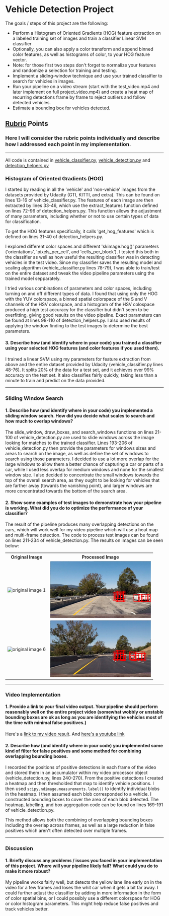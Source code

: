 # **Vehicle Detection Project**

The goals / steps of this project are the following:

* Perform a Histogram of Oriented Gradients (HOG) feature extraction on a labeled training set of images and train a classifier Linear SVM classifier
* Optionally, you can also apply a color transform and append binned color features, as well as histograms of color, to your HOG feature vector. 
* Note: for those first two steps don't forget to normalize your features and randomize a selection for training and testing.
* Implement a sliding-window technique and use your trained classifier to search for vehicles in images.
* Run your pipeline on a video stream (start with the test_video.mp4 and later implement on full project_video.mp4) and create a heat map of recurring detections frame by frame to reject outliers and follow detected vehicles.
* Estimate a bounding box for vehicles detected.



## [Rubric](https://review.udacity.com/#!/rubrics/513/view) Points

### Here I will consider the rubric points individually and describe how I addressed each point in my implementation.  

---

All code is contained in [vehicle\_classifier.py](./vehicle_classifier.py), [vehicle\_detection.py](./vehicle_detection.py) and [detection\_helpers.py](./detection_helpers.py)

### Histogram of Oriented Gradients (HOG)

I started by reading in all the 'vehicle' and 'non-vehicle' images from the datasets provided by Udacity (GTI, KITTI, and extra). This can be found on lines 13-16 of vehicle\_classifier.py. The features of each image are then extracted by lines 33-46, which use the extract\_features function defined on lines 72-96 of detection_helpers.py. This function allows the adjustment of many parameters, including whether or not to use certain types of data for classification.

To get the HOG features specifically, it calls 'get\_hog\_features' which is defined on lines 31-40 of detection\_helpers.py.

I explored different color spaces and different 'skimage.hog()' parameters ('orientations', 'pixels\_per\_cell', and 'cells\_per\_block'). I tested this both in the classifier as well as how useful the resulting classifier was in detecting vehicles in the test video. Since my classifier saves the resulting model and scaling algorithm (vehicle_classifier.py lines 78-79), I was able to train/test on the entire dataset and tweak the video pipeline parameters using the trained model sepparately.

I tried various combinations of parameters and color spaces, including turning on and off different types of data. I found that using only the HOG with the YUV colorspace, a binned spatial colorspace of the S and V channels of the HSV colorspace, and a histogram of the HSV colospace produced a high test accuracy for the classifier but didn't seem to be overfitting, giving good results on the video pipeline. Exact parameters can be found at lines 98-110 of detection_helpers.py. I also used results of applying the window finding to the test images to determine the best parameters.

#### 3. Describe how (and identify where in your code) you trained a classifier using your selected HOG features (and color features if you used them).

I trained a linear SVM using my parameters for feature extraction from above and the entire dataset provided by Udacity (vehicle_classifier.py lines 48-76). It splits 20% of the data for a test set, and it achieves over 99% accuracy on the test set. It also classifies fairly quickly, taking less than a minute to train and predict on the data provided.

---

### Sliding Window Search

#### 1. Describe how (and identify where in your code) you implemented a sliding window search.  How did you decide what scales to search and how much to overlap windows?

The slide_window, draw_boxes, and search_windows functions on lines 21-100 of vehicle_detection.py are used to slide windows across the image looking for matches to the trained classifier. Lines 193-206 of vehicle_detection.py then provide the parameters for windows sizes and areas to search on the image, as well as define the set of windows to search using those parameters. I decided to use a lot more overlap for the large windows to allow them a better chance of capturing a car or parts of a car, while I used less overlap for medium windows and none for the smallest window size. I also decided to concentrate the small windows towards the top of the overall search area, as they ought to be looking for vehicles that are farther away (towards the vanishing point), and larger windows are more concentrated towards the bottom of the search area.

#### 2. Show some examples of test images to demonstrate how your pipeline is working.  What did you do to optimize the performance of your classifier?

The result of the pipeline produces many overlapping detections on the cars, which will work well for my video pipeline which will use a heat map and multi-frame detection. The code to process test images can be found on lines 211-234 of vehicle_detection.py. The results on images can be seen below:

<center><table>
  <tr>
    <th>Original Image</th>
	<th>Processed Image</th>
  </tr>
  <tr>
    <td><img src="./test_images/test1.jpg" width=320 height=180 alt="original image 1"></td>
    <td><img src="./output_images/test1.png" width=320 height=180 alt="processed image 1"></td>
  </tr>
  <tr>
    <td><img src="./test_images/test6.jpg" width=320 height=180 alt="original image 6"></td>
    <td><img src="./output_images/test6.png" width=320 height=180 alt="processed image 6"></td>
  </tr>
</table></center>

---

### Video Implementation

#### 1. Provide a link to your final video output.  Your pipeline should perform reasonably well on the entire project video (somewhat wobbly or unstable bounding boxes are ok as long as you are identifying the vehicles most of the time with minimal false positives.)

Here's a [link to my video result](./project_output.mp4). And [here's a youtube link](https://youtu.be/np9oz0Bcb80)


#### 2. Describe how (and identify where in your code) you implemented some kind of filter for false positives and some method for combining overlapping bounding boxes.

I recorded the positions of positive detections in each frame of the video and stored them in an accumulator within my video processor object (vehicle\_detection.py, lines 240-270). From the positive detections I created a heatmap and then thresholded that map to identify vehicle positions. I then used `scipy.ndimage.measurements.label()` to identify individual blobs in the heatmap. I then assumed each blob corresponded to a vehicle. I constructed bounding boxes to cover the area of each blob detected. The heatmap, labelling, and box aggregation code can be found on lines 169-191 of vehicle_detection.py.

This method allows both the combining of overlapping bounding boxes including the overlap across frames, as well as a large reduction in false positives which aren't often detected over multiple frames.

---

### Discussion

#### 1. Briefly discuss any problems / issues you faced in your implementation of this project.  Where will your pipeline likely fail?  What could you do to make it more robust?

My pipeline works fairly well, but detects the yellow lane line early on in the video for a few frames and loses the whit car when it gets a bit far away. I could further adjust the classifier by adding in more information in the form of color spatial bins, or I could possibly use a different colorspace for HOG or color histogram parameters. This might help reduce false positives and track vehicles better.
